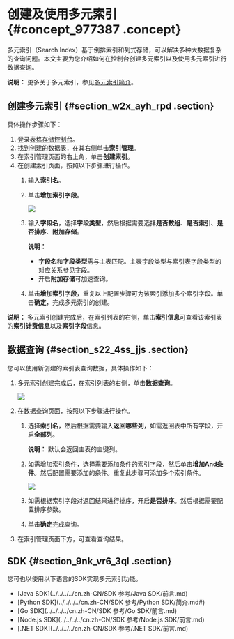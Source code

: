 # 创建及使用多元索引 {#concept_977387 .concept}

多元索引（Search Index）基于倒排索引和列式存储，可以解决多种大数据复杂的查询问题。本文主要为您介绍如何在控制台创建多元索引以及使用多元索引进行数据查询。

**说明：** 更多关于多元索引，参见[多元索引简介](../../../../cn.zh-CN/产品功能/多元索引/简介.md#)。

## 创建多元索引 {#section_w2x_ayh_rpd .section}

具体操作步骤如下：

1.  登录[表格存储控制台](https://ots.console.aliyun.com)。
2.  找到创建的数据表，在其右侧单击**索引管理**。
3.  在索引管理页面的右上角，单击**创建索引**。
4.  在创建索引页面，按照以下步骤进行操作。
    1.  输入**索引名**。
    2.  单击**增加索引字段**。

        ![](http://static-aliyun-doc.oss-cn-hangzhou.aliyuncs.com/assets/img/789002/156222593450735_zh-CN.png)

    3.  输入**字段名**，选择**字段类型**，然后根据需要选择**是否数组**、**是否索引**、**是否排序**、**附加存储**。

        **说明：** 

        -   **字段名**和**字段类型**需与主表匹配。主表字段类型与索引表字段类型的对应关系参见[字段](../../../../cn.zh-CN/产品功能/多元索引/使用多元索引/概述.md#section_6wz_wq2_70x)。
        -   开启**附加存储**可加速查询。
    4.  单击**增加索引字段**，重复以上配置步骤可为该索引添加多个索引字段。单击**确定**，完成多元索引的创建。

**说明：** 多元索引创建完成后，在索引列表的右侧，单击**索引信息**可查看该索引表的**索引计费信息**以及**索引字段**信息。

## 数据查询 {#section_s22_4ss_jjs .section}

您可以使用新创建的索引表查询数据，具体操作如下：

1.  多元索引创建完成后，在索引列表的右侧，单击**数据查询**。

    ![](http://static-aliyun-doc.oss-cn-hangzhou.aliyuncs.com/assets/img/789002/156222593450739_zh-CN.png)

2.  在数据查询页面，按照以下步骤进行操作。
    1.  选择**索引名**，然后根据需要输入**返回哪些列**，如需返回表中所有字段，开启**全部列**。

        **说明：** 默认会返回主表的主键列。

    2.  如需增加索引条件，选择需要添加条件的索引字段，然后单击**增加And条件**。然后配置需要添加的条件。重复此步骤可添加多个索引条件。

        ![](http://static-aliyun-doc.oss-cn-hangzhou.aliyuncs.com/assets/img/789002/156222593450751_zh-CN.png)

    3.  如需根据索引字段对返回结果进行排序，开启**是否排序**。然后根据需要配置排序参数。
    4.  单击**确定**完成查询。
3.  在索引管理页面下方，可查看查询结果。

## SDK {#section_9nk_vr6_3ql .section}

您可也以使用以下语言的SDK实现多元索引功能。

-   [Java SDK](../../../../cn.zh-CN/SDK 参考/Java SDK/前言.md)
-   [Python SDK](../../../../cn.zh-CN/SDK 参考/Python SDK/简介.md#)
-   [Go SDK](../../../../cn.zh-CN/SDK 参考/Go SDK/前言.md)
-   [Node.js SDK](../../../../cn.zh-CN/SDK 参考/Node.js SDK/前言.md)
-   [.NET SDK](../../../../cn.zh-CN/SDK 参考/.NET SDK/前言.md)

